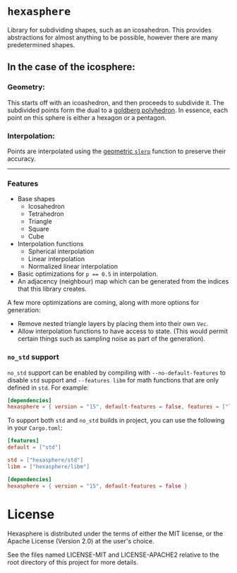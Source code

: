 # `hexasphere`

Library for subdividing shapes, such as an icosahedron. This provides
abstractions for almost anything to be possible, however there are many
predetermined shapes.

## In the case of the icosphere:

### Geometry:

This starts off with an icoashedron, and then proceeds to subdivide it.
The subdivided points form the dual to a [goldberg polyhedron](https://en.wikipedia.org/wiki/Goldberg_polyhedron).
In essence, each point on this sphere is either a hexagon or a pentagon.

### Interpolation:

Points are interpolated using the [geometric `slerp`](https://en.wikipedia.org/wiki/Slerp#Geometric_Slerp)
function to preserve their accuracy.

---

### Features

- Base shapes
  - Icosahedron
  - Tetrahedron
  - Triangle
  - Square
  - Cube
- Interpolation functions
  - Spherical interpolation
  - Linear interpolation
  - Normalized linear interpolation
- Basic optimizations for `p == 0.5` in interpolation.
- An adjacency (neighbour) map which can be generated from the indices
  that this library creates.

A few more optimizations are coming, along with more options for generation:

- Remove nested triangle layers by placing them into their own `Vec`.
- Allow interpolation functions to have access to state. (This would
  permit certain things such as sampling noise as part of the generation).

### `no_std` support

`no_std` support can be enabled by compiling with `--no-default-features` to
disable `std` support and `--features libm` for math functions that are only
defined in `std`. For example:

```toml
[dependencies]
hexasphere = { version = "15", default-features = false, features = ["libm"] }
```

To support both `std` and `no_std` builds in project, you can use the following
in your `Cargo.toml`:

```toml
[features]
default = ["std"]

std = ["hexasphere/std"]
libm = ["hexasphere/libm"]

[dependencies]
hexasphere = { version = "15", default-features = false }
```

# License

Hexasphere is distributed under the terms of either the MIT license, or the Apache License (Version 2.0)
at the user's choice.

See the files named LICENSE-MIT and LICENSE-APACHE2 relative to the root directory of this
project for more details.

